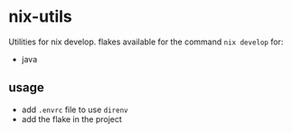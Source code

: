 # nix-utils
Utilities for nix develop. 
flakes available for the command `nix develop` for:
- java

## usage
- add `.envrc` file to use `direnv`
- add the flake in the project

